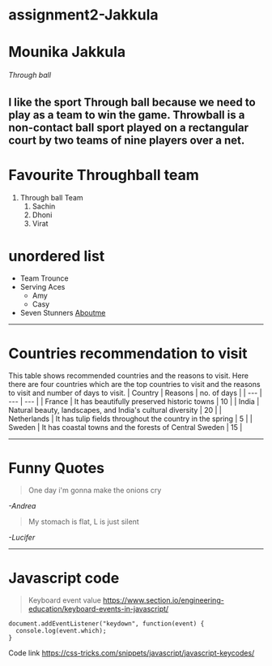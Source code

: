 # assignment2-Jakkula
# Mounika Jakkula
###### Through ball
I like the sport **Through ball** because we need to play as a team to win the game. Throwball is a non-contact ball **sport** played on a rectangular court by two teams of nine players over a net.
----
# Favourite Throughball team
1. Through ball Team
    1. Sachin
    2. Dhoni
    3. Virat

# unordered list
* Team Trounce
* Serving Aces
    * Amy
    * Casy
* Seven Stunners
 [Aboutme](https://github.com/mjakkula17/assignment2-Jakkula/blob/main/AboutMe.md)

 ---
 # Countries recommendation to visit
 This table shows recommended countries and the reasons to visit. Here there are four countries which are the top countries to visit and the reasons to visit and number of days to visit.
 | Country | Reasons | no. of days |
 | --- | --- | --- |
 | France | It has beautifully preserved historic towns | 10 |
 | India | Natural beauty, landscapes, and India's cultural diversity | 20 |
 | Netherlands | It has tulip fields throughout the country in the spring | 5 |
 | Sweden | It has coastal towns and the forests of Central Sweden | 15 |

 ---
 # Funny Quotes
 >One day i'm gonna make the onions cry 
 
 *-Andrea*

 >My stomach is flat, L is just silent

 *-Lucifer*

---

# Javascript code
> Keyboard event value <https://www.section.io/engineering-education/keyboard-events-in-javascript/>
```
document.addEventListener("keydown", function(event) {
  console.log(event.which);
}
```

Code link <https://css-tricks.com/snippets/javascript/javascript-keycodes/>